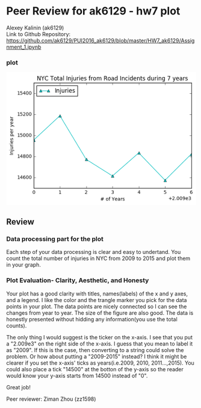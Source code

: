 # Peer Review for ak6129 - hw7 plot

Alexey Kalinin (ak6129)  <br/>
Link to Github Repository: <br/>
https://github.com/ak6129/PUI2016_ak6129/blob/master/HW7_ak6129/Assignment_1.ipynb

### plot 
![Alexey's RoadInjuriesbyYear Plot](Peer_plot_ak6129.png)

## Review
### Data processing part for the plot
Each step of your data processing is clear and easy to undertand. You count the total number of injuries in NYC from 2009 to 2015 and plot them in your graph.

### Plot Evaluation- Clarity, Aesthetic, and Honesty
Your plot has a good clarity with titles, names(labels) of the x and y axes, and a legend. I like the color and the trangle marker you pick for the data points in your plot. The data points are nicely connected so I can see the changes from year to year. The size of the figure are also good. The data is honestly presented without hidding any information(you use the total counts).

The only thing I would suggest is the ticker on the x-axis. I see that you put a "2.009e3" on the right side of the x-axis. I guess that you mean to label it as "2009". If this is the case, then converting to a string could solve the problem. Or how about putting a "2009-2015" instead? I think it might be clearer if you set the x-axis' ticks as years(i.e.2009, 2010, 2011...,2015). You could also place a tick "14500" at the botton of the y-axis so the reader would know your y-axis starts from 14500 instead of "0". 

Great job! 


Peer reviewer: Ziman Zhou (zz1598)